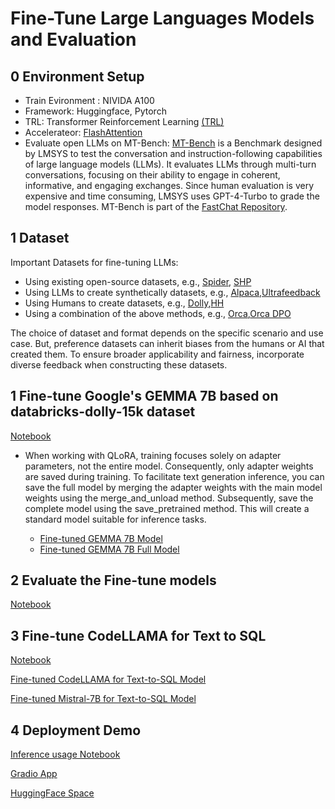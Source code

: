 # Fine-Tune Large Languages Models and Evaluation
##  0 Environment Setup
- Train Evironment : NIVIDA A100
- Framework: Huggingface, Pytorch
- TRL: Transformer Reinforcement Learning [(TRL)](https://github.com/huggingface/trl)
- Accelerateor: [FlashAttention](https://github.com/Dao-AILab/flash-attention/tree/main)
- Evaluate open LLMs on MT-Bench: [MT-Bench](https://github.com/lm-sys/FastChat/blob/main/fastchat/llm_judge/README.md) is a Benchmark designed by LMSYS to test the conversation and instruction-following capabilities of large language models (LLMs). It evaluates LLMs through multi-turn conversations, focusing on their ability to engage in coherent, informative, and engaging exchanges. Since human evaluation is very expensive and time consuming, LMSYS uses GPT-4-Turbo to grade the model responses. MT-Bench is part of the [FastChat Repository](https://github.com/lm-sys/FastChat/blob/main/fastchat/llm_judge/README.md).


##  1 Dataset
Important Datasets for fine-tuning LLMs:
- Using existing open-source datasets, e.g., [Spider](https://huggingface.co/datasets/spider), [SHP](https://huggingface.co/datasets/stanfordnlp/SHP)
- Using LLMs to create synthetically datasets, e.g., [Alpaca](https://huggingface.co/datasets/tatsu-lab/alpaca),[Ultrafeedback](https://www.notion.so/9de9ac96f0f94aa5aed96361a26e8bf0?pvs=21)
- Using Humans to create datasets, e.g., [Dolly](https://huggingface.co/datasets/databricks/databricks-dolly-15k),[HH](https://www.notion.so/SageMaker-bi-weekly-sync-0be2e6ba876a4599b4c0da2681dfb78f?pvs=21)
- Using a combination of the above methods, e.g., [Orca](https://huggingface.co/datasets/Open-Orca/OpenOrca),[Orca DPO](https://huggingface.co/datasets/Intel/orca_dpo_pairs)

The choice of dataset and format depends on the specific scenario and use case. But, preference datasets can inherit biases from the humans or AI that created them. To ensure broader applicability and fairness, incorporate diverse feedback when constructing these datasets.

##  1 Fine-tune Google's GEMMA 7B based on databricks-dolly-15k dataset 
[Notebook](https://github.com/Pyligent/finetune-LLM/blob/main/Gemma7B_Fine_Tuning.ipynb)


- When working with QLoRA, training focuses solely on adapter parameters, not the entire model. Consequently, only adapter weights are saved during training. To facilitate text generation inference, you can save the full model by merging the adapter weights with the main model weights using the merge_and_unload method. Subsequently, save the complete model using the save_pretrained method. This will create a standard model suitable for inference tasks.  

    - [Fine-tuned GEMMA 7B Model](https://huggingface.co/jinhybr/gemma-7b-Dolly15k-chatml)  
    - [Fine-tuned GEMMA 7B Full Model](https://huggingface.co/jinhybr/gemma-7b-Dolly15k-full-chatml)

## 2 Evaluate the Fine-tune models

[Notebook](https://github.com/Pyligent/finetune-LLM/blob/main/Evaluation.ipynb)

## 3 Fine-tune CodeLLAMA for Text to SQL 

[Notebook](https://github.com/Pyligent/finetune-LLM/blob/main/Fine-Tuning%20codellama.ipynb)

[Fine-tuned CodeLLAMA for Text-to-SQL Model](https://huggingface.co/jinhybr/code-llama-7b-text-to-sql)

[Fine-tuned Mistral-7B for Text-to-SQL Model](https://huggingface.co/jinhybr/Mistral-7B-v0.1-text-to-sql)
##  4 Deployment Demo

[Inference usage Notebook](https://github.com/Pyligent/finetune-LLM/blob/main/deploy.ipynb)

[Gradio App](https://github.com/Pyligent/finetune-LLM/blob/main/app.py)

[HuggingFace Space](https://huggingface.co/spaces/jinhybr/finetune-code-llama-7b-Text-to-SQL-Demo)
 
